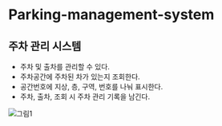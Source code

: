 # Parking-management-system

## 주차 관리 시스템
   
* 주차 및 출차를 관리할 수 있다.
* 주차공간에 주차된 차가 있는지 조회한다.
* 공간번호에 지상, 층, 구역, 번호를 나눠 표시한다. 
* 주차, 출차, 조회 시 주차 관리 기록을 남긴다.
   
![그림1](https://user-images.githubusercontent.com/61627637/85244834-c7da2f80-b480-11ea-9ee1-c8d4725bd701.png)
